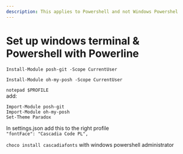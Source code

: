 ```yaml
---
description: This applies to Powershell and not Windows Powershel
---
```


# Set up windows terminal & Powershell with Powerline

`Install-Module posh-git -Scope CurrentUser` 

`Install-Module oh-my-posh -Scope CurrentUser`  


`notepad $PROFILE`  
add:

```text
Import-Module posh-git
Import-Module oh-my-posh
Set-Theme Paradox
```

In settings.json add this to the right profile  
`"fontFace": "Cascadia Code PL",`

`choco install cascadiafonts` with windows powershell administrator

